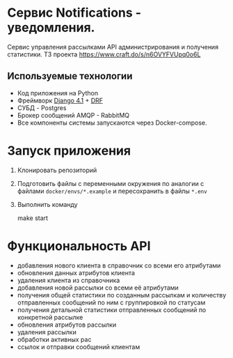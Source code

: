 # Сервис Notifications - уведомления.

Сервис управления рассылками API администрирования и получения статистики.
ТЗ проекта https://www.craft.do/s/n6OVYFVUpq0o6L


## Используемые технологии
- Код приложения на Python
- Фреймворк [Django 4.1](https://docs.djangoproject.com/en/4.1/) + [DRF](https://www.django-rest-framework.org/#installation)
- СУБД - Postgres
- Брокер сообщений AMQP - RabbitMQ
- Все компоненты системы запускаются через Docker-compose.

# Запуск приложения
1. Клонировать репозиторий

2. Подготовить файлы с переменными окружения по аналогии с файлами `docker/envs/*.example` и пересохранить в файлы `*.env`

3. Выполнить команду

    make start


# Функциональность API
 - добавления нового клиента в справочник со всеми его атрибутами
 - обновления данных атрибутов клиента
 - удаления клиента из справочника
 - добавления новой рассылки со всеми её атрибутами
 - получения общей статистики по созданным рассылкам и количеству отправленных сообщений по ним с группировкой по статусам
 - получения детальной статистики отправленных сообщений по конкретной рассылке
 - обновления атрибутов рассылки
 - удаления рассылки
 - обработки активных рас
 - ссылок и отправки сообщений клиентам
